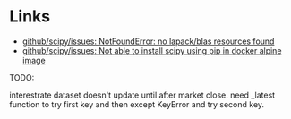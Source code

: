 # Links
- [github/scipy/issues: NotFoundError: no lapack/blas resources found](https://github.com/scipy/scipy/issues/9005)<br>
- [github/scipy/issues: Not able to install scipy using pip in docker alpine image](https://github.com/scipy/scipy/issues/9481)<br>


TODO: 

interestrate dataset doesn't update until after market close. need _latest function to try first key and then except KeyError and try second key.